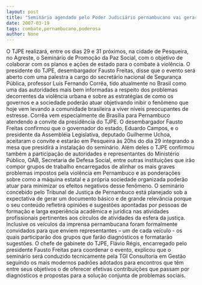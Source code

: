 ```yaml
---
layout: post
title: "Seminário agendado pelo Poder Judiciário pernambucano vai gerar sugestões para o combate à violência."
date: 2007-03-19
tags: combate,pernambucano,poderosa
author: None
---
```

O TJPE realizará, entre os dias 29 e 31 próximos, na cidade de Pesqueira, no Agreste, o Seminário de Promoção da Paz Social, com o objetivo de colaborar com os planos e ações de estado para o combate à violência. 
O presidente do TJPE, desembargador Fausto Freitas, disse que o evento será aberto com uma palestra a cargo do secretário nacional de Segurança Pública, professor Luís Fernando Corrêa, tido atualmente no Brasil como uma das autoridades mais bem informadas a respeito dos problemas decorrentes da violência urbana e sobre as estratégias de como os governos e a sociedade poderão atuar objetivando inibir o fenômeno que hoje vem levando a comunidade brasileira a viver níveis preocupantes de estresse. Corrêa vem especialmente de Brasília para Pernambuco atendendo a convite da presidência do TJPE.
O desembargador Fausto Freitas confirmou que o governador do estado, Eduardo Campos, e o presidente da Assembléia Legislativa, deputado Guilherme Uchoa, aceitaram o convite e estarão em Pesqueira às 20hs do dia 29 integrando a mesa que presidirá a instalação do seminário. Além deles o TJPE confirmou também a participação de autoridades e representantes do Ministério Público, OAB, Secretaria de Defesa Social, entre outras instituições que irão compor grupos de trabalho encarregados de alinhar os mais graves problemas impostos pela violência em Pernambuco e as ponderações sobre como a máquina estatal e a própria sociedade organizada poderão atuar para minimizar os efeitos negativos desse fenômeno.
O seminário concebido pelo Tribunal de Justiça de Pernambuco está planejado sob a expectativa de gerar um documento básico e de grande relevância porque o seu conteúdo refletirá opiniões e sugestões apontadas por pessoas de formação e larga experiência acadêmica e jurídica nas atividades profissionais pertinentes aos círculos de atividades da esfera da justiça. Inclusive os veículos da imprensa pernambucana foram formalmente convidados para que enviem representantes – um de cada veículo - os quais participarão dos grupos que farão diagnósticos e formatarão sugestões. 
O chefe de gabinete do TJPE, Flávio Régis, encarregado pelo presidente Fausto Freitas para coordenar o evento, explicou que o seminário será conduzido tecnicamente pela TGI Consultoria em Gestão seguindo os mais modernos padrões adotados para encontros que têm entre seus objetivos o de oferecer efetivas contribuições que passam por diagnósticos e propostas para a solução conjunta de problemas sociais.  